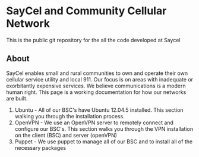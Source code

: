 SayCel and Community Cellular Network  
====

This is the public git repository for the all the code developed at Saycel

## About

SayCel enables small and rural communities to own and operate their own cellular service utility and local 911. Our focus is on areas with inadequate or exorbitantly expensive services. We believe communications is a modern human right. This page is a working documentation for how our networks are built.

1. Ubuntu - All of our BSC's have Ubuntu 12.04.5 installed. This section walking you through the installation process.
2. OpenVPN - We use an OpenVPN server to remotely connect and configure our BSC's. This section walks you through the VPN installation on the client (BSC) and server (openVPN)
3. Puppet - We use puppet to manage all of our BSC and to install all of the necessary packages

